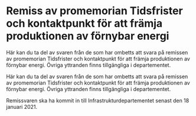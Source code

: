 # Remiss av promemorian Tidsfrister och kontaktpunkt för att främja produktionen av förnybar energi

Här kan du ta del av svaren från de som har ombetts att svara på remissen av promemorian Tidsfrister och kontaktpunkt för att främja produktionen av förnybar energi. Övriga yttranden finns tillgängliga i departementet.

Här kan du ta del av svaren från de som har ombetts att svara på remissen av promemorian Tidsfrister och kontaktpunkt för att främja produktionen av förnybar energi. Övriga yttranden finns tillgängliga i departementet.

Remissvaren ska ha kommit in till Infrastrukturdepartementet senast den 18 januari 2021.
